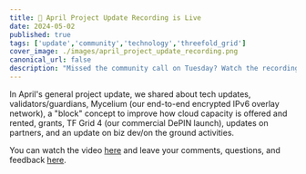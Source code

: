 ```yaml
---
title: 🍿 April Project Update Recording is Live
date: 2024-05-02
published: true
tags: ['update','community','technology','threefold_grid']
cover_image: ./images/april_project_update_recording.png
canonical_url: false
description: "Missed the community call on Tuesday? Watch the recording with discussions and updates from tech to biz dev."
---
```


In April's general project update, we shared about tech updates, validators/guardians, Mycelium (our end-to-end encrypted IPv6 overlay network), a "block" concept to improve how cloud capacity is offered and rented, grants, TF Grid 4 (our commercial DePIN launch), updates on partners, and an update on biz dev/on the ground activities.

You can watch the video [here](https://youtu.be/_ngBQ7HSwvE?si=pTVmaQBm9eZ5lrsG) and leave your comments, questions, and feedback [here](https://forum.threefold.io/t/april-30-2024-project-update-recording/4323).